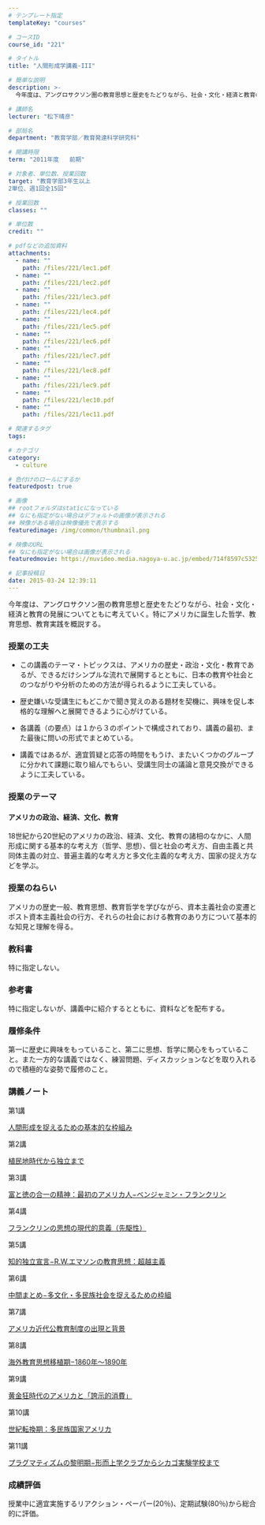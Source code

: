 ```yaml
---
# テンプレート指定
templateKey: "courses"

# コースID
course_id: "221"

# タイトル
title: "人間形成学講義-III"

# 簡単な説明
description: >-
  今年度は、アングロサクソン圏の教育思想と歴史をたどりながら、社会・文化・経済と教育の発展についてともに考えていく。特にアメリカに誕生した哲学、教育思想、教育実践を概説する。...

# 講師名
lecturer: "松下晴彦"

# 部局名
department: "教育学部／教育発達科学研究科"

# 開講時限
term: "2011年度	前期"

# 対象者、単位数、授業回数
target: "教育学部3年生以上
2単位、週1回全15回"

# 授業回数
classes: ""

# 単位数
credit: ""

# pdfなどの追加資料
attachments: 
  - name: "" 
    path: /files/221/lec1.pdf
  - name: "" 
    path: /files/221/lec2.pdf
  - name: "" 
    path: /files/221/lec3.pdf
  - name: "" 
    path: /files/221/lec4.pdf
  - name: "" 
    path: /files/221/lec5.pdf
  - name: "" 
    path: /files/221/lec6.pdf
  - name: "" 
    path: /files/221/lec7.pdf
  - name: "" 
    path: /files/221/lec8.pdf
  - name: "" 
    path: /files/221/lec9.pdf
  - name: "" 
    path: /files/221/lec10.pdf
  - name: "" 
    path: /files/221/lec11.pdf

# 関連するタグ
tags:

# カテゴリ
category:
  - culture

# 色付けのロールにするか
featuredpost: true

# 画像
## rootフォルダはstaticになっている
## なにも指定がない場合はデフォルトの画像が表示される
## 映像がある場合は映像優先で表示する
featuredimage: /img/common/thumbnail.png

# 映像のURL
## なにも指定がない場合は画像が表示される
featuredmovie: https://nuvideo.media.nagoya-u.ac.jp/embed/714f8597c5325516c2c89e7890708bea46f4cfad

# 記事投稿日
date: 2015-03-24 12:39:11
---
```


今年度は、アングロサクソン圏の教育思想と歴史をたどりながら、社会・文化・経済と教育の発展についてともに考えていく。特にアメリカに誕生した哲学、教育思想、教育実践を概説する。

### 授業の工夫



* この講義のテーマ・トピックスは、アメリカの歴史・政治・文化・教育であるが、できるだけシンプルな流れで展開するとともに、日本の教育や社会とのつながりや分析のための方法が得られるように工夫している。

* 歴史嫌いな受講生にもどこかで聞き覚えのある題材を契機に、興味を促し本格的な理解へと展開できるように心がけている。

* 各講義（の要点）は１から３のポイントで構成されており、講義の最初、また最後に問いの形式でまとめている。

* 講義ではあるが、適宜質疑と応答の時間をもうけ、またいくつかのグループに分かれて課題に取り組んでもらい、受講生同士の議論と意見交換ができるように工夫している。


### 授業のテーマ



#### アメリカの政治、経済、文化、教育


18世紀から20世紀のアメリカの政治、経済、文化、教育の諸相のなかに、人間形成に関する基本的な考え方（哲学、思想）、個と社会の考え方、自由主義と共同体主義の対立、普遍主義的な考え方と多文化主義的な考え方、国家の捉え方などを学ぶ。


### 授業のねらい


アメリカの歴史一般、教育思想、教育哲学を学びながら、資本主義社会の変遷とポスト資本主義社会の行方、それらの社会における教育のあり方について基本的な知見と理解を得る。


### 教科書


特に指定しない。


### 参考書


特に指定しないが、講義中に紹介するとともに、資料などを配布する。


### 履修条件


第一に歴史に興味をもっていること、第二に思想、哲学に関心をもっていること。また一方的な講義ではなく、練習問題、ディスカッションなどを取り入れるので積極的な姿勢で履修のこと。


### 講義ノート


第1講

[人間形成を捉えるための基本的な枠組み](/files/221/lec1.pdf) 

第2講

[植民地時代から独立まで](/files/221/lec2.pdf) 

第3講

[富と徳の合一の精神：最初のアメリカ人−ベンジャミン・フランクリン](/files/221/lec3.pdf) 

第4講

[フランクリンの思想の現代的意義（先駆性）](/files/221/lec4.pdf) 

第5講

[知的独立宣言−R.W.エマソンの教育思想：超越主義](/files/221/lec5.pdf) 

第6講

[中間まとめ−多文化・多民族社会を捉えるための枠組](/files/221/lec6.pdf) 

第7講

[アメリカ近代公教育制度の出現と背景](/files/221/lec7.pdf) 

第8講

[海外教育思想移植期−1860年〜1890年](/files/221/lec8.pdf) 

第9講

[黄金狂時代のアメリカと「誇示的消費」](/files/221/lec9.pdf) 

第10講

[世紀転換期：多民族国家アメリカ](/files/221/lec10.pdf) 

第11講

[プラグマティズムの黎明期−形而上学クラブからシカゴ実験学校まで](/files/221/lec11.pdf) 


### 成績評価


授業中に適宜実施するリアクション・ペーパー(20％)、定期試験(80％)から総合的に評価。

